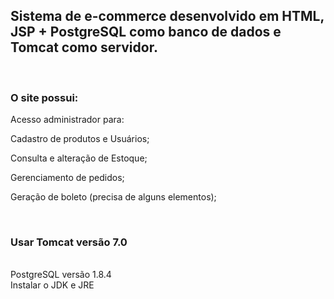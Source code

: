 
<h2>Sistema de e-commerce desenvolvido em HTML, JSP + PostgreSQL como banco de dados e Tomcat como servidor.</h2> 
 <br/>
<h3>O site possui:</h3> 
<p>Acesso administrador para: </p>
<p>Cadastro de produtos e Usuários; </p>
<p>Consulta e alteração de Estoque; </p>
<p>Gerenciamento de pedidos; </p>
<p>Geração de boleto (precisa de alguns elementos);</p>
<br/>
<h3>Usar Tomcat versão 7.0</h3>
<br/>
PostgreSQL versão 1.8.4
<br/>
Instalar o JDK e JRE